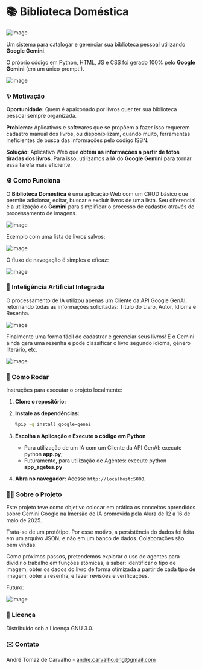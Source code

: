 # 📚 Biblioteca Doméstica

![image](https://github.com/user-attachments/assets/568aa059-efea-4840-94c5-8044c272b458)

Um sistema para catalogar e gerenciar sua biblioteca pessoal utilizando **Google Gemini**.

O próprio código em Python, HTML, JS e CSS foi gerado 100% pelo **Google Gemini** (em um único prompt!).

![image](https://github.com/user-attachments/assets/894b4bad-2427-4d8a-b05d-15354c1e8277)


### ✨ Motivação

**Oportunidade:** Quem é apaixonado por livros quer ter sua biblioteca pessoal sempre organizada.

**Problema:** Aplicativos e softwares que se propõem a fazer isso requerem cadastro manual dos livros, ou disponibilizam, quando muito, ferramentas ineficientes de busca das informações pelo código ISBN.

**Solução:** Aplicativo Web que **obtém as informações a partir de fotos tiradas dos livros**.  Para isso, utilizamos a IA do **Google Gemini** para tornar essa tarefa mais eficiente.

### ⚙️ Como Funciona

O **Biblioteca Doméstica** é uma aplicação Web com um CRUD básico que permite adicionar, editar, buscar e excluir livros de uma lista.
Seu diferencial é a utilização do **Gemini** para simplificar o processo de cadastro através do processamento de imagens.

![image](https://github.com/user-attachments/assets/e575357b-cd02-4cc6-a915-ae894976a4c8)

Exemplo com uma lista de livros salvos:

![image](https://github.com/user-attachments/assets/8e90c06a-5d82-4329-8c7b-ed4f2ac66e83)

O fluxo de navegação é simples e eficaz:

![image](https://github.com/user-attachments/assets/37b0cf40-eb2c-4d67-bd06-49791d1ba020)



### 🤖 Inteligência Artificial Integrada

O processamento de IA utilizou apenas um Cliente da API Google GenAI, retornando todas as informações solicitadas: Título do Livro, Autor, Idioma e Resenha.

![image](https://github.com/user-attachments/assets/9045dff1-141d-4b4d-baf2-06c90d88716c)

Finalmente uma forma fácil de cadastrar e gerenciar seus livros! E o Gemini ainda gera uma resenha e pode classificar o livro segundo idioma, gênero literário, etc.

![image](https://github.com/user-attachments/assets/4ff4d037-d73e-4b07-bc46-d4b7f660910b)



### 🚀 Como Rodar

Instruções para executar o projeto localmente:

1.  **Clone o repositório:**

3.  **Instale as dependências:**

    ```bash
    %pip -q install google-genai
    
    ```
5.  **Escolha a Aplicação e Execute o código em Python**

    * Para utilização de um IA com um Cliente da API GenAI: execute python **app.py**;
    * Futuramente, para utilização de Agentes: execute python **app_agetes.py**

6.  **Abra no navegador:** Acesse `http://localhost:5000`.

   

### 👷‍♂️ Sobre o Projeto

Este projeto teve como objetivo colocar em prática os conceitos aprendidos sobre Gemini Google na Imersão de IA promovida pela Alura de 12 a 16 de maio de 2025.

Trata-se de um protótipo. Por esse motivo, a persistência do dados foi feita em um arquivo JSON, e não em um banco de dados. Colaborações são bem vindas.

Como próximos passos, pretendemos explorar o uso de agentes para dividir o trabalho em funções atômicas, a saber: identificar o tipo de imagem, obter os dados do livro de forma otimizada a partir de cada tipo de imagem, obter a resenha, e fazer revisões e verificações.

Futuro: 

![image](https://github.com/user-attachments/assets/49902804-4721-4b7e-8552-eb24a53e542d)


### 📄 Licença

Distribuído sob a Licença GNU 3.0.

### ✉️ Contato

André Tomaz de Carvalho - [andre.carvalho.eng@gmail.com](andre.carvalho.eng@gmail.com)

